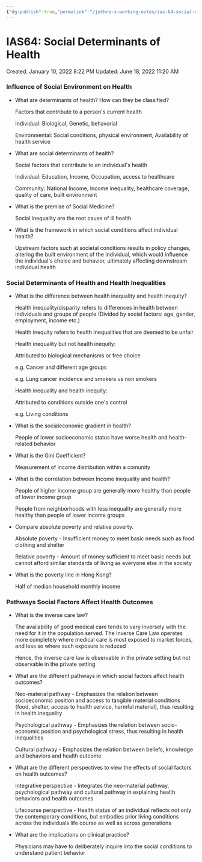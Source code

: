 ```yaml
---
{"dg-publish":true,"permalink":"/jethro-s-working-notes/ias-64-social-determinants-of-health/","dgPassFrontmatter":true}
---
```



# IAS64: Social Determinants of Health

Created: January 10, 2022 8:22 PM
Updated: June 18, 2022 11:20 AM

### Influence of Social Environment on Health

- What are determinants of health? How can they be classified?
    
    Factors that contribute to a person's current health
    
    Individual: Biological, Genetic, behavorial
    
    Environmental: Social conditions, physical environment, Availability of health service
    
- What are social determinants of health?
    
    Social factors that contribute to an individual's health
    
    Individual: Education, Income, Occupation, access to healthcare
    
    Community: National Income, Income inequality, healthcare coverage, quality of care, built environment
    
- What is the premise of Social Medicine?
    
    Social inequality are the root cause of ill health
    
- What is the framework in which social conditions affect individual health?
    
    Upstream factors such at societal conditions results in policy changes, altering the built environment of the individual, which would influence the individual's choice and behavior, ultimately affecting downstream individual health
    

### Social Determinants of Health and Health Inequalities

- What is the difference between health inequality and health inequity?
    
    Health inequality/disparity refers to differences in health between individuals and groups of people (Divided by social factors: age, gender, employment, income etc.)
    
    Health inequity refers to health inequalities that are deemed to be unfair
    
    Health inequality but not health inequity:
    
    Attributed to biological mechanisms or free choice
    
    e.g. Cancer and different age groups
    
    e.g. Lung cancer incidence and smokers vs non smokers
    
    Health inequality and health inequity:
    
    Attributed to conditions outside one's control
    
    e.g. Living conditions
    
- What is the socialeconomic gradient in health?
    
    People of lower socioeconomic status have worse health and health-related behavior
    
- What is the Gini Coefficient?
    
    Measurement of income distribution within a comunity
    
- What is the correlation between Income inequality and health?
    
    People of higher income group are generally more healthy than people of lower income group
    
    People from neighborhoods with less inequality are generally more healthy than people of lower income groups
    
- Compare absolute poverty and relative poverty.
    
    Absolute poverty - Insufficient money to meet basic needs such as food clothing and shelter
    
    Relative poverty - Amount of money sufficient to meet basic needs but cannot afford similar standards of living as everyone else in the society
    
- What is the poverty line in Hong Kong?
    
    Half of median household monthly income
    

### Pathways Social Factors Affect Health Outcomes

- What is the inverse care law?
    
    The availability of good medical care tends to vary inversely with the need for it in the population served. The Inverse Care Law operates more completely where medical care is most exposed to market forces, and less so where such exposure is reduced
    
    Hence, the inverse care law is observable in the private setting but not observable in the private setting
    
- What are the different pathways in which social factors affect health outcomes?
    
    Neo-material pathway - Emphasizes the relation between socioeconomic position and access to tangible material conditions (food, shelter, access to health service, harmful material), thus resulting in health inequality
    
    Psychological pathway - Emphasizes the relation between socio-economic position and psychological stress, thus resulting in health inequalities
    
    Cultural pathway - Emphasizes the relation between beliefs, knowledge and behaviors and health outcome
    
- What are the different perspectives to view the effects of social factors on health outcomes?
    
    Integrative perspective - Integrates the neo-material pathway, psychological pathway and cultural pathway in explaining health behaviors and health outcomes
    
    Lifecourse perspective - Health status of an individual reflects not only the contemporary conditions, but embodies prior living conditions across the individuals life course as well as across generations
    
- What are the implications on clinical practice?
    
    Physicians may have to deliberately inquire into the social conditions to understand patient behavior